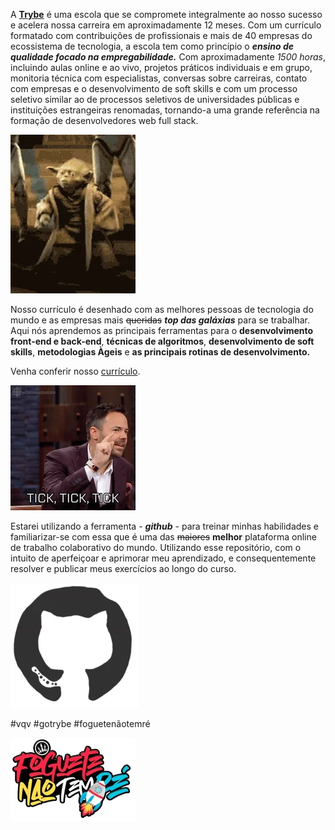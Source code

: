 A [**Trybe**](https://www.betrybe.com/) é uma escola que se compromete integralmente ao nosso sucesso e acelera nossa carreira em aproximadamente 12 meses. Com um currículo formatado com contribuições de profissionais e mais de 40 empresas do ecossistema de tecnologia, a escola tem como princípio o ***ensino de qualidade focado na empregabilidade.*** Com aproximadamente *1500 horas*, incluindo aulas online e ao vivo, projetos práticos individuais e em grupo, monitoria técnica com especialistas, conversas sobre carreiras, contato com empresas e o desenvolvimento de soft skills e com um processo seletivo similar ao de processos seletivos de universidades públicas e instituições estrangeiras renomadas, tornando-a uma grande referência na formação de desenvolvedores web full stack. 

![](/imagens/starwars.webp)

Nosso currículo é desenhado com as melhores pessoas de tecnologia do mundo e as empresas mais ~~queridas~~ ***top das galáxias*** para se trabalhar. Aqui nós aprendemos as principais ferramentas para o **desenvolvimento front-end e back-end**, **técnicas de algoritmos**, **desenvolvimento de soft skills**, **metodologias Àgeis** e **as principais rotinas de desenvolvimento.**

Venha conferir nosso [currículo](https://www.betrybe.com/formacao). 

![](/imagens/curriculo.webp)

Estarei utilizando a ferramenta - ***github*** -  para treinar minhas habilidades e familiarizar-se com essa que é uma das ~~maiores~~ **melhor** plataforma online de trabalho colaborativo do mundo. Utilizando esse repositório, com o intuito de aperfeiçoar e aprimorar meu aprendizado, e consequentemente resolver e publicar meus exercícios ao longo do curso. 

![](/imagens/github.webp)

#vqv #gotrybe #foguetenãotemré

![](/imagens/foguetenaotemre.webp)
